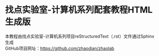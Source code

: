 # 找点实验室-计算机系列配套教程HTML生成版
本教程由找点实验室-计算机系列项目reStructuredText（.rst）文件通过Sphinx生成  
GitHub项目网址：https://github.com/zhaodian/zhaolab
